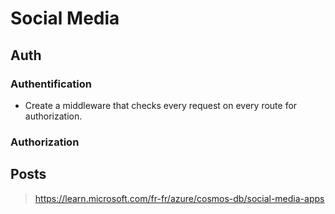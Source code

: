 # Social Media

## Auth

### Authentification

- Create a middleware that checks every request on every route for authorization.

### Authorization

## Posts

> <https://learn.microsoft.com/fr-fr/azure/cosmos-db/social-media-apps>
